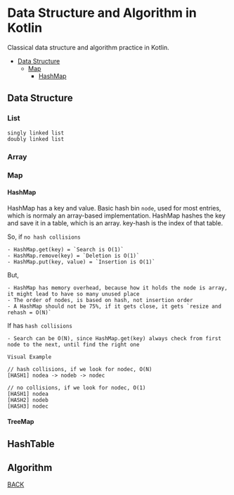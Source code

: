 # Data Structure and Algorithm in Kotlin

Classical data structure and algorithm practice in Kotlin.

- [Data Structure](#Data-Structure)
    - [Map](#map)
        - [HashMap](#HashMap)
    
## Data Structure

### List
    singly linked list
    doubly linked list

### Array

### Map

#### HashMap
HashMap has a key and value. Basic hash bin `node`, used for most entries, which is normaly an array-based implementation. HashMap hashes the key and save it in a table, which is an array. key-hash is the index of that table.

So, if `no hash collisions`

    - HashMap.get(key) = `Search is O(1)`
    - HashMap.remove(key) = `Deletion is O(1)`
    - HashMap.put(key, value) = `Insertion is O(1)`

But,

    - HashMap has memory overhead, because how it holds the node is array, it might lead to have so many unused place
    - The order of nodes, is based on hash, not insertion order
    - A HashMap should not be 75%, if it gets close, it gets `resize and rehash = O(N)`

If has `hash collisions`

    - Search can be O(N), since HashMap.get(key) always check from first node to the next, until find the right one

`Visual Example`
    
    // hash collisions, if we look for nodec, O(N)
    [HASH1] nodea -> nodeb -> nodec 
    
    // no collisions, if we look for nodec, O(1)
    [HASH1] nodea
    [HASH2] nodeb
    [HASH3] nodec

#### TreeMap


## HashTable

## Algorithm

[BACK](#Data-Structure-and-Algorithm-in-Kotlin)
